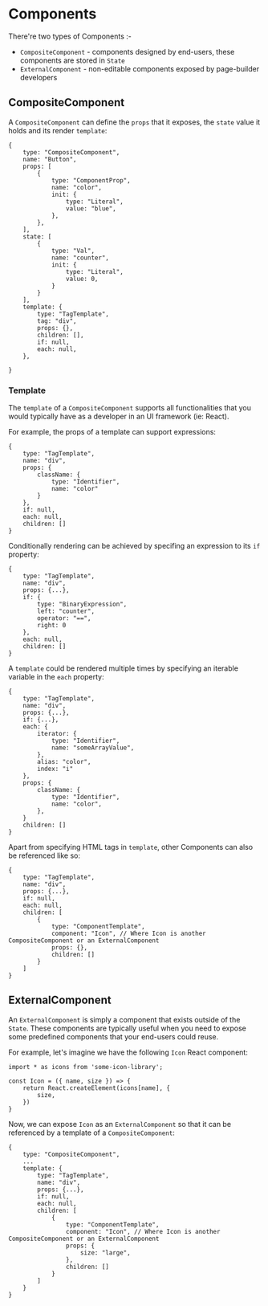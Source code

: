 # Components

There're two types of Components :-
- `CompositeComponent` - components designed by end-users, these components are stored in `State`
- `ExternalComponent` - non-editable components exposed by page-builder developers 

## CompositeComponent

A `CompositeComponent` can define the `props` that it exposes, the `state` value it holds and its render `template`:

```tsx
{
    type: "CompositeComponent",
    name: "Button",
    props: [
        {
            type: "ComponentProp",
            name: "color",
            init: {
                type: "Literal",
                value: "blue",
            },
        },
    ],
    state: [
        {
            type: "Val",
            name: "counter",
            init: {
                type: "Literal",
                value: 0,
            }
        }
    ],
    template: {
        type: "TagTemplate",
        tag: "div",
        props: {},
        children: [],
        if: null,
        each: null,
    },
   
}
```

### Template

The `template` of a `CompositeComponent` supports all functionalities that you would typically have as a developer in an UI framework (ie: React).

For example, the props of a template can support expressions:

```tsx
{
    type: "TagTemplate",
    name: "div",
    props: {
        className: {
            type: "Identifier",
            name: "color"
        }
    },
    if: null, 
    each: null,
    children: []
}
```

Conditionally rendering can be achieved by specifing an expression to its `if` property:

```tsx
{
    type: "TagTemplate",
    name: "div",
    props: {...},
    if: {
        type: "BinaryExpression",
        left: "counter",
        operator: "==",
        right: 0
    },
    each: null,
    children: []
}
```

A `template` could be rendered multiple times by specifying an iterable variable in the  `each` property:

```tsx
{
    type: "TagTemplate",
    name: "div",
    props: {...},
    if: {...},
    each: {
        iterator: {
            type: "Identifier",
            name: "someArrayValue",
        },
        alias: "color",
        index: "i"
    },
    props: {
        className: {
            type: "Identifier",
            name: "color",
        },
    }
    children: []
}
```

Apart from specifying HTML tags in `template`, other Components can also be referenced like so: 

```tsx
{
    type: "TagTemplate",
    name: "div",
    props: {...},
    if: null,
    each: null,
    children: [
        {
            type: "ComponentTemplate",
            component: "Icon", // Where Icon is another CompositeComponent or an ExternalComponent
            props: {},
            children: []
        }
    ]
}
```

## ExternalComponent

An `ExternalComponent` is simply a component that exists outside of the `State`. These components are typically useful when you need to expose some predefined components that your end-users could reuse.

For example, let's imagine we have the following `Icon` React component:

```tsx
import * as icons from 'some-icon-library';

const Icon = ({ name, size }) => {
    return React.createElement(icons[name], {
        size,
    })
}
```

Now, we can expose `Icon` as an `ExternalComponent` so that it can be referenced by a template of a `CompositeComponent`: 

```tsx
{
    type: "CompositeComponent",
    ...
    template: {
        type: "TagTemplate",
        name: "div",
        props: {...},
        if: null,
        each: null,
        children: [
            {
                type: "ComponentTemplate",
                component: "Icon", // Where Icon is another CompositeComponent or an ExternalComponent
                props: {
                    size: "large",
                },
                children: []
            }
        ]
    }
}
```